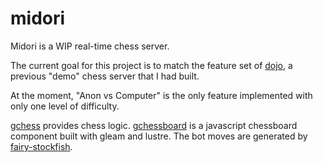 # midori
Midori is a WIP real-time chess server.

The current goal for this project is to match the feature set of [dojo](https://github.com/macroby/dojo), a previous "demo" chess server that I had built.

 At the moment, "Anon vs Computer" is the only feature implemented with only one level of difficulty.

[gchess](https://github.com/macroby/gchess) provides chess logic.
[gchessboard](https://github.com/macroby/gchessboard) is a javascript chessboard component built with gleam and lustre.
The bot moves are generated by [fairy-stockfish](https://fairy-stockfish.github.io/).

